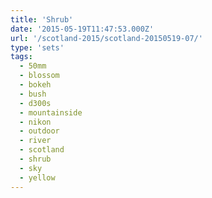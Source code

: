 ```yaml
---
title: 'Shrub'
date: '2015-05-19T11:47:53.000Z'
url: '/scotland-2015/scotland-20150519-07/'
type: 'sets'
tags:
  - 50mm
  - blossom
  - bokeh
  - bush
  - d300s
  - mountainside
  - nikon
  - outdoor
  - river
  - scotland
  - shrub
  - sky
  - yellow
---
```

